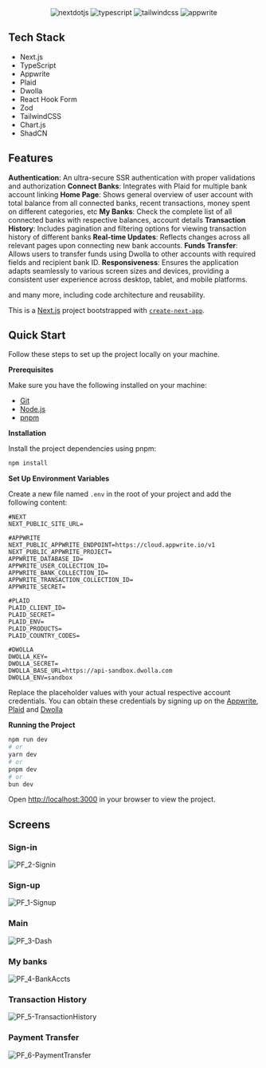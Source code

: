 <div style="text-align: center">
  <div>
    <img src="https://img.shields.io/badge/-Next_JS-black?style=for-the-badge&logoColor=white&logo=nextdotjs&color=000000" alt="nextdotjs" />
    <img src="https://img.shields.io/badge/-TypeScript-black?style=for-the-badge&logoColor=white&logo=typescript&color=3178C6" alt="typescript" />
    <img src="https://img.shields.io/badge/-Tailwind_CSS-black?style=for-the-badge&logoColor=white&logo=tailwindcss&color=06B6D4" alt="tailwindcss" />
    <img src="https://img.shields.io/badge/-Appwrite-black?style=for-the-badge&logoColor=white&logo=appwrite&color=FD366E" alt="appwrite" />
  </div>
</div>

## Tech Stack
- Next.js
- TypeScript
- Appwrite
- Plaid
- Dwolla
- React Hook Form
- Zod
- TailwindCSS
- Chart.js
- ShadCN

## Features

**Authentication**: An ultra-secure SSR authentication with proper validations and authorization
**Connect Banks**: Integrates with Plaid for multiple bank account linking
**Home Page**: Shows general overview of user account with total balance from all connected banks, recent transactions, money spent on different categories, etc
**My Banks**: Check the complete list of all connected banks with respective balances, account details
**Transaction History**: Includes pagination and filtering options for viewing transaction history of different banks
**Real-time Updates**: Reflects changes across all relevant pages upon connecting new bank accounts.
**Funds Transfer**: Allows users to transfer funds using Dwolla to other accounts with required fields and recipient bank ID.
**Responsiveness**: Ensures the application adapts seamlessly to various screen sizes and devices, providing a consistent user experience across desktop, tablet, and mobile platforms.

and many more, including code architecture and reusability. 

This is a [Next.js](https://nextjs.org/) project bootstrapped with [`create-next-app`](https://github.com/vercel/next.js/tree/canary/packages/create-next-app).

## <a name="quick-start">Quick Start</a>

Follow these steps to set up the project locally on your machine.

**Prerequisites**

Make sure you have the following installed on your machine:

- [Git](https://git-scm.com/)
- [Node.js](https://nodejs.org/en)
- [pnpm](https://pnpm.io/)

**Installation**

Install the project dependencies using pnpm:

```bash
npm install

```

**Set Up Environment Variables**

Create a new file named `.env` in the root of your project and add the following content:

```env
#NEXT
NEXT_PUBLIC_SITE_URL=

#APPWRITE
NEXT_PUBLIC_APPWRITE_ENDPOINT=https://cloud.appwrite.io/v1
NEXT_PUBLIC_APPWRITE_PROJECT=
APPWRITE_DATABASE_ID=
APPWRITE_USER_COLLECTION_ID=
APPWRITE_BANK_COLLECTION_ID=
APPWRITE_TRANSACTION_COLLECTION_ID=
APPWRITE_SECRET=

#PLAID
PLAID_CLIENT_ID=
PLAID_SECRET=
PLAID_ENV=
PLAID_PRODUCTS=
PLAID_COUNTRY_CODES=

#DWOLLA
DWOLLA_KEY=
DWOLLA_SECRET=
DWOLLA_BASE_URL=https://api-sandbox.dwolla.com
DWOLLA_ENV=sandbox

```

Replace the placeholder values with your actual respective account credentials. You can obtain these credentials by signing up on the [Appwrite](https://appwrite.io/), [Plaid](https://plaid.com/) and [Dwolla](https://www.dwolla.com/)

**Running the Project**

```bash
npm run dev
# or
yarn dev
# or
pnpm dev
# or
bun dev
```

Open [http://localhost:3000](http://localhost:3000) in your browser to view the project.

## Screens

### Sign-in
![PF_2-Signin](https://github.com/user-attachments/assets/30f29b80-70e4-456a-8f49-a980ca8cdd28)

### Sign-up
![PF_1-Signup](https://github.com/user-attachments/assets/5093b950-0c4d-4aec-8643-643064a70ce9)

### Main
![PF_3-Dash](https://github.com/user-attachments/assets/120a327b-efa5-4a03-8c57-5137455dd210)

### My banks
![PF_4-BankAccts](https://github.com/user-attachments/assets/8213d596-cfea-43c7-9f81-9517e5c3cb6c)

### Transaction History
![PF_5-TransactionHistory](https://github.com/user-attachments/assets/b311076b-a0c3-4b6b-9b0c-b1a534d245c3)

### Payment Transfer
![PF_6-PaymentTransfer](https://github.com/user-attachments/assets/f4aa94aa-38c5-48f9-b5d0-83a556d43591)
